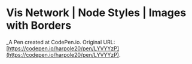 # Vis Network | Node Styles | Images with Borders
 _A Pen created at CodePen.io. Original URL: [https://codepen.io/harpole20/pen/LYVYYzP](https://codepen.io/harpole20/pen/LYVYYzP).

 